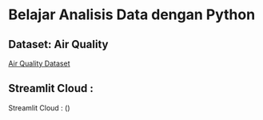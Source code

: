 # Belajar Analisis Data dengan Python

## Dataset: Air Quality

[Air Quality Dataset](https://github.com/marceloreis/HTI/tree/master)

## Streamlit Cloud :

Streamlit Cloud : ()

